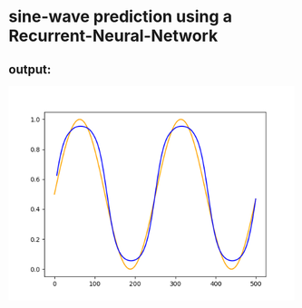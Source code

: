 
# sine-wave prediction using a Recurrent-Neural-Network

## output:
![sine_wave](sine_reconstruction.png)